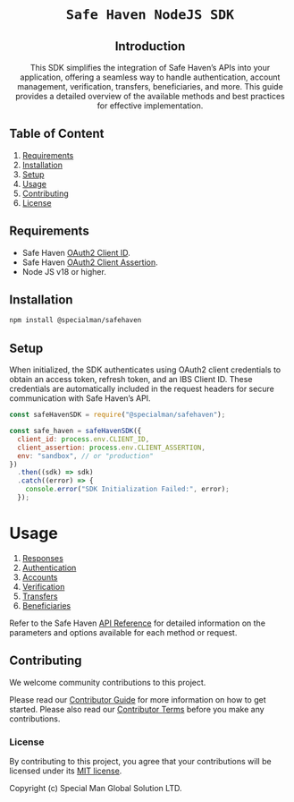 <div align="center">

<!--- FIXME: chnage below to name of your project! --->

# `Safe Haven NodeJS SDK`

<!--- FIXME: Write short catchy description/tagline of project --->

## Introduction

This SDK simplifies the integration of Safe Haven’s APIs into your application, offering a seamless way to handle authentication, account management, verification, transfers, beneficiaries, and more. This guide provides a detailed overview of the available methods and best practices for effective implementation.

</div>

## Table of Content

1. [Requirements](#requirements)
2. [Installation](#installation)
3. [Setup](#setup)
4. [Usage](#usage)
5. [Contributing](#contributing)
6. [License](#license)

## Requirements

- Safe Haven [OAuth2 Client ID](https://safehavenmfb.readme.io/reference/creating-an-app).
- Safe Haven [OAuth2 Client Assertion](https://safehavenmfb.readme.io/reference/signing-your-client-assertion).
- Node JS v18 or higher.

## Installation

```sh
npm install @specialman/safehaven
```

## Setup

When initialized, the SDK authenticates using OAuth2 client credentials to obtain an access token, refresh token, and an IBS Client ID. These credentials are automatically included in the request headers for secure communication with Safe Haven’s API.

```javascript
const safeHavenSDK = require("@specialman/safehaven");

const safe_haven = safeHavenSDK({
  client_id: process.env.CLIENT_ID,
  client_assertion: process.env.CLIENT_ASSERTION,
  env: "sandbox", // or "production"
})
  .then((sdk) => sdk)
  .catch((error) => {
    console.error("SDK Initialization Failed:", error);
  });
```

# Usage

1. [Responses](documentation/response.md)
2. [Authentication](documentation/authentication.md)
3. [Accounts](documentation/accounts.md)
4. [Verification](documentation/verification.md)
5. [Transfers](documentation/transfers.md)
6. [Beneficiaries](documentation/beneficiaries.md)

Refer to the Safe Haven [API Reference](https://safehavenmfb.readme.io/) for detailed information on the parameters and options available for each method or request.

## Contributing

We welcome community contributions to this project.

Please read our [Contributor Guide](CONTRIBUTING.md) for more information on how to get started.
Please also read our [Contributor Terms](CONTRIBUTING.md#contributor-terms) before you make any contributions.

### License

By contributing to this project, you agree that your contributions will be licensed under its [MIT license](/LICENSE).

Copyright (c) Special Man Global Solution LTD.
